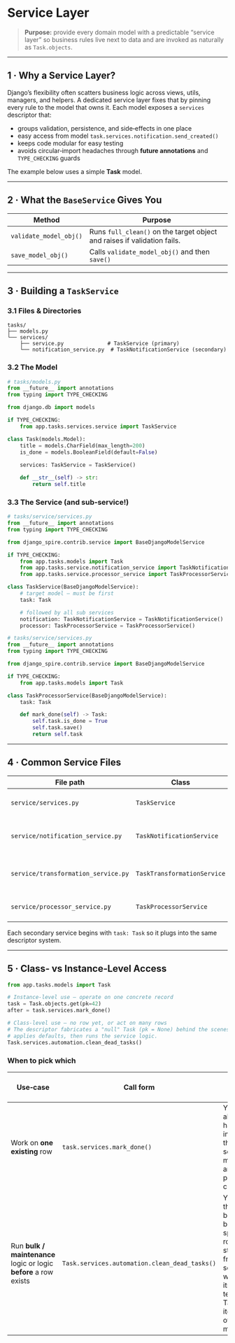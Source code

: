 # Service Layer

> **Purpose:** provide every domain model with a predictable “service layer” so business rules live next to data and are invoked as naturally as `Task.objects`.

---

## 1 · Why a Service Layer?

Django’s flexibility often scatters business logic across views, utils, managers, and helpers. A dedicated service layer fixes that by pinning every rule to the model that owns it. Each model exposes a `services` descriptor that:

* groups validation, persistence, and side‑effects in one place
* easy access from model `task.services.notification.send_created()`
* keeps code modular for easy testing
* avoids circular‑import headaches through **future annotations** and `TYPE_CHECKING` guards

The example below uses a simple **Task** model.

---

## 2 · What the `BaseService` Gives You

| Method                    | Purpose                                                                                                  |
| ------------------------- | -------------------------------------------------------------------------------------------------------- |
| `validate_model_obj()` | Runs `full_clean()` on the target object and raises if validation fails.                                 |
| `save_model_obj()`     | Calls `validate_model_obj()` and then `save()` | 


---

## 3 · Building a `TaskService`

### 3.1 Files & Directories

```
tasks/
├── models.py
└── services/
    ├── service.py              # TaskService (primary)
    └── notification_service.py  # TaskNotificationService (secondary)
```

### 3.2 The Model

```python
# tasks/models.py
from __future__ import annotations
from typing import TYPE_CHECKING

from django.db import models

if TYPE_CHECKING:
    from app.tasks.services.service import TaskService

class Task(models.Model):
    title = models.CharField(max_length=200)
    is_done = models.BooleanField(default=False)
    
    services: TaskService = TaskService()

    def __str__(self) -> str:
        return self.title
```

### 3.3 The Service (and sub‑service!)

```python
# tasks/service/services.py
from __future__ import annotations
from typing import TYPE_CHECKING

from django_spire.contrib.service import BaseDjangoModelService

if TYPE_CHECKING:
    from app.tasks.models import Task
    from app.tasks.service.notification_service import TaskNotificationService
    from app.tasks.service.processor_service import TaskProcessorService

class TaskService(BaseDjangoModelService):    
    # target model — must be first
    task: Task 

    # followed by all sub services
    notification: TaskNotificationService = TaskNotificationService()
    processor: TaskProcessorService = TaskProcessorService()       
```

```python
# tasks/service/services.py
from __future__ import annotations
from typing import TYPE_CHECKING

from django_spire.contrib.service import BaseDjangoModelService

if TYPE_CHECKING:
    from app.tasks.models import Task

class TaskProcessorService(BaseDjangoModelService):    
    task: Task 

    def mark_done(self) -> Task:
        self.task.is_done = True
        self.task.save()            
        return self.task
```

---

## 4 · Common Service Files

| File path                           | Class                       | Responsibility                               |
| ----------------------------------- | --------------------------- |----------------------------------------------|
| `service/services.py`               | `TaskService`               | Parent service class that links sub services |
| `service/notification_service.py`   | `TaskNotificationService`   | Deliver messages triggered by task events    |
| `service/transformation_service.py` | `TaskTransformationService` | Turn objects into new forms of other objects |
| `service/processor_service.py`      | `TaskProcessorService`      | Processes actions on that object             |

Each secondary service begins with `task: Task` so it plugs into the same descriptor system.

---

## 5 · Class‑ vs Instance‑Level Access

```python
from app.tasks.models import Task

# Instance‑level use – operate on one concrete record
task = Task.objects.get(pk=42)
after = task.services.mark_done()  

# Class‑level use – no row yet, or act on many rows
# The descriptor fabricates a "null" Task (pk = None) behind the scenes,
# applies defaults, then runs the service logic.
Task.services.automation.clean_dead_tasks()
```

### When to pick which

| Use‑case                                                          | Call form                                     | Why it makes sense                                                                                                                |
| ----------------------------------------------------------------- | --------------------------------------------- | --------------------------------------------------------------------------------------------------------------------------------- |
| Work on **one existing** row                                      | `task.services.mark_done()`                   | You already have the instance; the service mutates it and persists changes.                                                       |
| Run **bulk / maintenance** logic or logic **before** a row exists | `Task.services.automation.clean_dead_tasks()` | You need the behaviour but not a specific row to start from; the service will create its own temporary Task or iterate over many. |